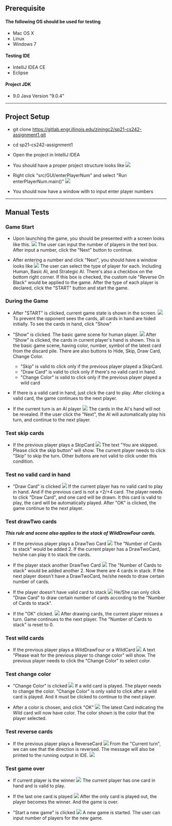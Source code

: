 ## Prerequisite

#### The following OS should be used for testing
- Mac OS X
- Linux
- Windows 7

#### Testing IDE
- IntelliJ IDEA CE
- Eclipse

#### Project JDK
- 9.0 Java Version "9.0.4"

---
## Project Setup
- git clone https://gitlab.engr.illinois.edu/ziningc2/sp21-cs242-assignment1.git

- cd sp21-cs242-assignment1

- Open the project in IntelliJ IDEA

- You should have a proper project structure looks like
![](img/structure.jpg)

- Right click "src/GUI/enterPlayerNum" and select "Run enterPlayerNum.main()"
![](img/runmain.jpg)
- You should now have a window with to input enter player numbers


---
## Manual Tests

### Game Start
- Upon launching the game, you should be presented with a screen looks like this.
![](img/EnterPlayerNum.jpg)
The user can input the number of players in the text box. 
After input a number, click the "Next" button to continue.


- After entering a number and click "Next", you should have a window looks like
![](img/declaretype.jpg)
The user can select the type of player for each. Including Human, Basic AI, and Strategic AI.
There's also a checkbox on the bottom right corner. If this box is checked,
the custom rule "Reverse On Black" would be applied to the game. 
After the type of each player is declared, click the "START" button and start the game.

### During the Game
- After "START" is clicked, current game state is shown in the screen.
![](img/hide.jpg)
To prevent the opponent sees the cards, all cards in hand are hided initially.
To see the cards in hand, click "Show"
  

- "Show" is clicked. The basic game scene for human player.
![](img/show.jpg)
After "Show" is clicked, the cards in current player's hand is shown. 
This is the basic game scene, having color, number, symbol of the latest card from the discard pile.
There are also buttons to Hide, Skip, Draw Card, Change Color.
  - "Skip" is valid to click only if the previous player played a SkipCard. 
  - "Draw Card" is valid to click only if there's no valid card in hand.
  - "Change Color" is valid to click only if the previous player played a wild card
  

- If there is a valid card in hand, just click the card to play. 
  After clicking a valid card, the game continues to the next player.


- If the current turn is an AI player
![](img/AInext.jpg)
The cards in the AI's hand will not be revealed. 
If the user click the "Next", the AI will automatically play his turn, 
and continue to the next player.
  

### Test skip cards
- If the previous player plays a SkipCard
![](img/skip.jpg)
The text "You are skipped. Please click the skip button" will show.
The current player needs to click "Skip" to skip the turn. 
Other buttons are not valid to click under this condition.
  
  
### Test no valid card in hand
- "Draw Card" is clicked
  ![](img/novalid.jpg)
  If the current player has no valid card to play in hand. And if the previous card is not a +2/+4 card.
  The player needs to click "Draw Card", and one card will be drawn. It this card is valid to play,
  the card will be automatically played. After "OK" is clicked, the game continue to the next player.



### Test drawTwo cards
**_This rule and scene also applies to the stack of WildDrawFour cards._**
- If the previous player plays a DrawTwo Card
![](img/drawtwo1.jpg)
  The "Number of Cards to stack" would be added 2. 
  If the current player has a DrawTwoCard, he/she can play it to stack the cards.
  

- If the player stack another DrawTwo Card
  ![](img/drawtwo2.jpg)
  The "Number of Cards to stack" would be added another 2. Now there are 4 cards in stack.
  If the next player doesn't have a DrawTwoCard, he/she needs to draw certain number of cards.
  

- If the player doesn't have valid card to stack
  ![](img/drawtwo3.jpg)
  He/She can only click "Draw Card" to draw certain number of cards 
  according to the "Number of Cards to stack". 
  

- If the "OK" clicked.
  ![](img/drawtwo4.jpg)
  After drawing cards, the current player misses a turn.
  Game continues to the next player. 
  The "Number of Cards to stack" is reset to 0. 
  

### Test wild cards
- If the previous player plays a WildDrawFour or a WildCard
![](img/wild1.jpg)
  A text "Please wait for the previous player to change color" will show. 
  The previous player needs to click the "Change Color" to select color.

### Test change color
- "Change Color" is clicked
![](img/changecolor1.jpg)
  If a wild card is played. The player needs to change the color.
  "Change Color" is only valid to click after a wild card is played. 
  And it must be clicked to continue to the next player.
  

- After a color is chosen, and click "OK"
![](img/changecolor2.jpg)
  The latest Card indicating the Wild card will now have color.
  The color shown is the color that the player selected.

### Test reverse cards
- If the previous player plays a ReverseCard
  ![](img/reverse1.jpg)
  From the "Current turn", we can see that the direction is reversed.
  The message will also be printed to the running output in IDE.
  ![](img/reverse2.jpg)
  
### Test game over
- If current player is the winner
  ![](img/win1.jpg)
  The current player has one card in hand and is valid to play.


- If the last one card is played
  ![](img/win2.jpg)
  After the only card is played out, the player becomes the winner. And the game is over.
  

- "Start a new game" is clicked
  ![](img/newgame.jpg)
  A new game is started. The user can input number of players for the new game.